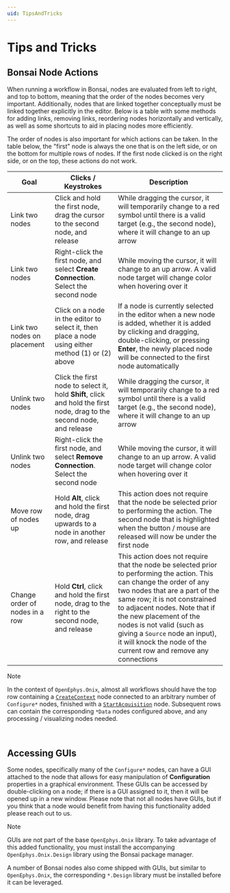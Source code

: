 ```yaml
---
uid: TipsAndTricks
---
```


# Tips and Tricks

## Bonsai Node Actions

When running a workflow in Bonsai, nodes are evaluated from left to right, and top to bottom, meaning that the order of the nodes becomes very important. Additionally, nodes that are linked together conceptually must be linked together explicitly in the editor. Below is a table with some methods for adding links, removing links, reordering nodes horizontally and vertically, as well as some shortcuts to aid in placing nodes more efficiently.

The order of nodes is also important for which actions can be taken. In the table below, the "first" node is always the one that is on the left side, or on the bottom for multiple rows of nodes. If the first node clicked is on the right side, or on the top, these actions do not work.

| Goal | Clicks / Keystrokes | Description |
| ---- | ------------------- | ----------- |
| Link two nodes | Click and hold the first node, drag the cursor to the second node, and release | While dragging the cursor, it will temporarily change to a red symbol until there is a valid target (e.g., the second node), where it will change to an up arrow | 
| Link two nodes | Right-click the first node, and select **Create Connection**. Select the second node | While moving the cursor, it will change to an up arrow. A valid node target will change color when hovering over it |
| Link two nodes on placement | Click on a node in the editor to select it, then place a node using either method (1) or (2) above | If a node is currently selected in the editor when a new node is added, whether it is added by clicking and dragging, double-clicking, or pressing **Enter**, the newly placed node will be connected to the first node automatically |
| Unlink two nodes | Click the first node to select it, hold **Shift**, click and hold the first node, drag to the second node, and release | While dragging the cursor, it will temporarily change to a red symbol until there is a valid target (e.g., the second node), where it will change to an up arrow |
| Unlink two nodes | Right-click the first node, and select **Remove Connection**. Select the second node | While moving the cursor, it will change to an up arrow. A valid node target will change color when hovering over it |
| Move row of nodes up | Hold **Alt**, click and hold the first node, drag upwards to a node in another row, and release | This action does not require that the node be selected prior to performing the action. The second node that is highlighted when the button / mouse are released will now be under the first node |
| Change order of nodes in a row | Hold **Ctrl**, click and hold the first node, drag to the right to the second node, and release | This action does not require that the node be selected prior to performing the action. This can change the order of any two nodes that are a part of the same row; it is not constrained to adjacent nodes. Note that if the new placement of the nodes is not valid (such as giving a `Source` node an input), it will knock the node of the current row and remove any connections |

> [!Note]
> In the context of `OpenEphys.Onix`, almost all workflows should have the top row containing a [`CreateContext`](xref:OpenEphys.Onix.CreateContext) node connected to an arbitrary number of `Configure*` nodes, finished with a [`StartAcquisition`](xref:OpenEphys.Onix.StartAcquisition) node. Subsequent rows can contain the corresponding `*Data` nodes configured above, and any processing / visualizing nodes needed.

<br>

## Accessing GUIs

Some nodes, specifically many of the `Configure*` nodes, can have a GUI attached to the node that allows for easy manipulation of **Configuration** properties in a graphical environment. These GUIs can be accessed by double-clicking on a node; if there is a GUI assigned to it, then it will be opened up in a new window. Please note that not all nodes have GUIs, but if you think that a node would benefit from having this functionality added please reach out to us.

> [!Note]
> GUIs are not part of the base `OpenEphys.Onix` library. To take advantage of this added functionality, you must install the accompanying `OpenEphys.Onix.Design` library using the Bonsai package manager.

A number of Bonsai nodes also come shipped with GUIs, but similar to `OpenEphys.Onix`, the corresponding `*.Design` library must be installed before it can be leveraged.
